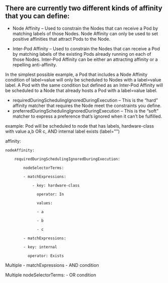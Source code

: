 ## There are currently two different kinds of affinity that you can define:

- Node Affinity – Used to constrain the Nodes that can receive a Pod by matching labels of those Nodes. 
Node Affinity can only be used to set positive affinities that attract Pods to the Node.

- Inter-Pod Affinity – Used to constrain the Nodes that can receive a Pod by matching labels of the existing Pods already running on each of those Nodes. 
Inter-Pod Affinity can be either an attracting affinity or a repelling anti-affinity.


In the simplest possible example, a Pod that includes a Node Affinity condition of label=value will only be scheduled to Nodes with a label=value label. 
A Pod with the same condition but defined as an Inter-Pod Affinity will be scheduled to a Node that already hosts a Pod with a label=value label.


- requiredDuringSchedulingIgnoredDuringExecution – This is the “hard” affinity matcher that requires the Node meet the constraints you define.
- preferredDuringSchedulingIgnoredDuringExecution – This is the “soft” matcher to express a preference that’s ignored when it can’t be fulfilled.


example: Pod will be scheduled to node that has labels, hardware-class with value a,b OR c,  AND internal label exists (label="")

affinity:

    nodeAffinity:
    
        requiredDuringSchedulingIgnoredDuringExecution:
        
            nodeSelectorTerms:
          
            - matchExpressions:
            
                - key: hardware-class
                
                  operator: In
                  
                  values:
               
                  - a
                
                  - b
                
                  - c
          
            - matchExpressions:
            
            - key: internal
            
              operator: Exists
              
   
   Multiple - matchExpressions - AND condition
   
   Multiple nodeSelectorTerms: - OR condition
